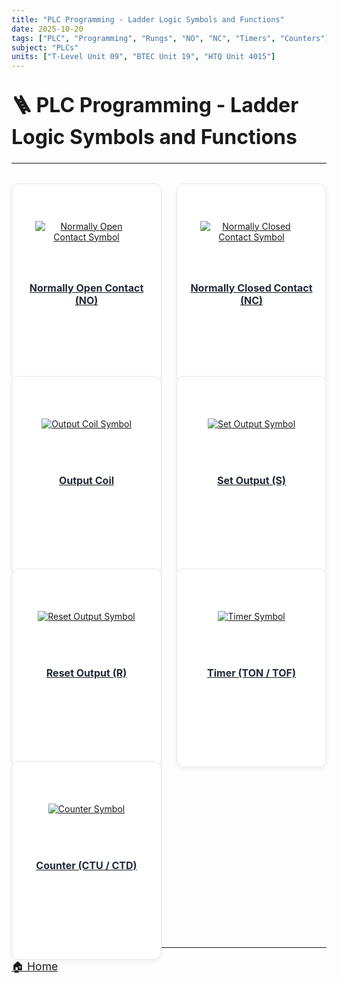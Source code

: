 ```yaml
---
title: "PLC Programming - Ladder Logic Symbols and Functions"
date: 2025-10-20
tags: ["PLC", "Programming", "Rungs", "NO", "NC", "Timers", "Counters"]
subject: "PLCs"
units: ["T-Level Unit 09", "BTEC Unit 19", "HTQ Unit 4015"]
---
```


<head>
  <style>
    .projects {
      display: grid;
      grid-template-columns: repeat(auto-fit, minmax(220px, 1fr));
      gap: 1.5rem;
      margin-top: 2rem;
    }

    .card-link {
      text-decoration: none;
    }

    .card {
      background: #ffffff;
      border: 1px solid #e5e7eb;
      border-radius: 12px;
      overflow: hidden;
      box-shadow: 0 3px 8px rgba(0, 0, 0, 0.05);
      transition: transform 0.2s ease, box-shadow 0.2s ease;
      display: flex;
      flex-direction: column;
      align-items: center;
      padding: 1rem;
      height: 100%;
      text-align: center;
      min-height: 250px; /* ensures even card height */
    }

    .card:hover {
      transform: scale(1.03);
      box-shadow: 0 4px 12px rgba(0, 0, 0, 0.08);
    }

    .card-image {
      width: 100%;
      height: 120px; /* fixed height for consistency */
      display: flex;
      align-items: center;
      justify-content: center;
      overflow: hidden;
      margin-bottom: 0.75rem;
    }

    .card img {
      max-width: 80%;
      max-height: 100%;
      object-fit: contain;
      display: block;
    }

    .card h3 {
      color: #1f2937;
      margin: 0.5rem 0 0;
      font-size: 1rem;
      line-height: 1.3;
    }

    h1 {
      font-size: 2rem;
      margin-top: 2rem;
    }

    p {
      font-size: 1.1rem;
    }
  </style>
</head>

# 🪜 PLC Programming - Ladder Logic Symbols and Functions

---

<div class="projects">

  <a class="card-link" href="https://engineeringshare.github.io/engineering-hub/PLC-Ladder-Logic/NO-Contact/">
    <div class="card">
      <div class="card-image">
        <img src="https://EngineeringShare.github.io/engineering-hub/images/PLC-Icons/NO_Contact.png" alt="Normally Open Contact Symbol">
      </div>
      <h3>Normally Open Contact (NO)</h3>
    </div>
  </a>

  <a class="card-link" href="#">
    <div class="card">
      <div class="card-image">
        <img src="https://EngineeringShare.github.io/engineering-hub/images/PLC-Icons/NC_Contact.png" alt="Normally Closed Contact Symbol">
      </div>
      <h3>Normally Closed Contact (NC)</h3>
    </div>
  </a>

  <a class="card-link" href="#">
    <div class="card">
      <div class="card-image">
        <img src="https://EngineeringShare.github.io/engineering-hub/images/PLC-Icons/Output.png" alt="Output Coil Symbol">
      </div>
      <h3>Output Coil</h3>
    </div>
  </a>

  <a class="card-link" href="#">
    <div class="card">
      <div class="card-image">
        <img src="https://EngineeringShare.github.io/engineering-hub/images/PLC-Icons/Set_Output.png" alt="Set Output Symbol">
      </div>
      <h3>Set Output (S)</h3>
    </div>
  </a>

  <a class="card-link" href="#">
    <div class="card">
      <div class="card-image">
        <img src="https://EngineeringShare.github.io/engineering-hub/images/PLC-Icons/Reset_Output.png" alt="Reset Output Symbol">
      </div>
      <h3>Reset Output (R)</h3>
    </div>
  </a>

  <a class="card-link" href="#">
    <div class="card">
      <div class="card-image">
        <img src="https://EngineeringShare.github.io/engineering-hub/images/PLC-Icons/TON_Timer.png" alt="Timer Symbol">
      </div>
      <h3>Timer (TON / TOF)</h3>
    </div>
  </a>

  <a class="card-link" href="#">
    <div class="card">
      <div class="card-image">
        <img src="https://EngineeringShare.github.io/engineering-hub/images/PLC-Icons/CTU_Counter.png" alt="Counter Symbol">
      </div>
      <h3>Counter (CTU / CTD)</h3>
    </div>
  </a>

</div>

---

<a href="https://engineeringshare.github.io/engineering-hub">🏠 Home</a>
